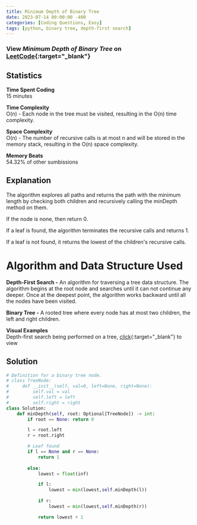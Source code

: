 ```yaml
---
title: Minimum Depth of Binary Tree
date: 2023-07-14 00:00:00 -400
categories: [Coding Questions, Easy]
tags: [python, binary tree, depth-first search]
---
```


### View *Minimum Depth of Binary Tree* on [LeetCode](https://leetcode.com/problems/minimum-depth-of-binary-tree/){:target="_blank"}  

## Statistics  

**Time Spent Coding**    
15 minutes

**Time Complexity**  
O(n) - Each node in the tree must be visited, resulting in the O(n) time complexity.

**Space Complexity**  
O(n) - The number of recursive calls is at most n and will be stored in the memory stack, resulting in the O(n) space complexity.

**Memory Beats**  
54.32% of other sumbissions  

## Explanation  
The algorithm explores all paths and returns the path with the minimum length by checking both children and recursively calling the minDepth method on them.

If the node is none, then return 0.

If a leaf is found, the algorithm terminates the recursive calls and returns 1.

If a leaf is not found, it returns the lowest of the children's recursive calls.

# Algorithm and Data Structure Used

**Depth-First Search -** An algorithm for traversing a tree data structure. 
The algorithm begins at the root node and searches until it can not continue any deeper. 
Once at the deepest point, the algorithm works backward until all the nodes have been visited. 

**Binary Tree -** A rooted tree where every node has at most two children, the left and right children.  

**Visual Examples**  
Depth-first search being performed on a tree, [click](https://he-s3.s3.amazonaws.com/media/uploads/9fa1119.jpg){:target="_blank"} to view


## Solution  

```python
# Definition for a binary tree node.
# class TreeNode:
#     def __init__(self, val=0, left=None, right=None):
#         self.val = val
#         self.left = left
#         self.right = right
class Solution:
    def minDepth(self, root: Optional[TreeNode]) -> int:
        if root == None: return 0

        l = root.left
        r = root.right

        # Leaf found
        if l == None and r == None:
            return 1
        
        else:
            lowest = float(inf)

            if l:
                lowest = min(lowest,self.minDepth(l))
                
            if r:
                lowest = min(lowest,self.minDepth(r))

            return lowest + 1
```